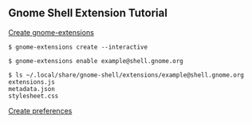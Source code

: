 ## Gnome Shell Extension Tutorial

[Create gnome-extensions](https://gjs.guide/extensions/development/creating.html#gnome-extensions-tool)
```
$ gnome-extensions create --interactive

$ gnome-extensions enable example@shell.gnome.org

$ ls ~/.local/share/gnome-shell/extensions/example@shell.gnome.org
extensions.js
metadata.json
stylesheet.css
```

[Create preferences](https://gjs.guide/extensions/development/preferences.html#gsettings)
```
```
